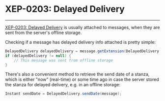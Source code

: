 # XEP-0203: Delayed Delivery
---

[XEP-0203: Delayed Delivery][Delayed Delivery] is usually attached to messages, when they are sent from the server's offline storage.

Checking if a message has delayed delivery info attached is pretty simple:

```java
DelayedDelivery delayedDelivery = message.getExtension(DelayedDelivery.class);
if (delayedDelivery != null) {
    // This message was sent from offline storage
}
```

There's also a convenient method to retrieve the send date of a stanza, which is either "now" (real-time) or some time ago in case the server stored the stanza for delayed delivery, e.g. in an offline storage:

```java
Instant sendDate = DelayedDelivery.sendDate(message);
```

[Delayed Delivery]: https://xmpp.org/extensions/xep-0203.html "XEP-0203: Delayed Delivery"
